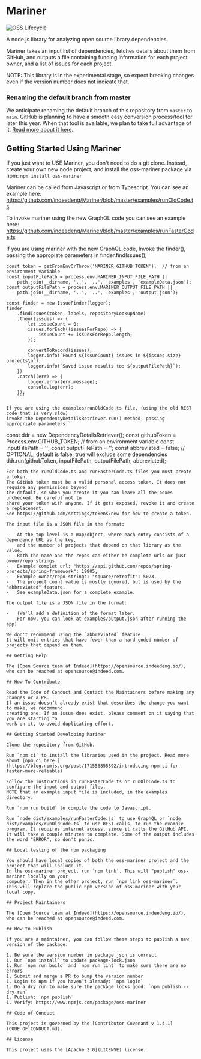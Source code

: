 # Mariner

![OSS Lifecycle](https://img.shields.io/osslifecycle/indeedeng/Mariner.svg)

A node.js library for analyzing open source library dependencies.

Mariner takes an input list of dependencies, fetches details about them from GitHub,
and outputs a file containing funding information for each project owner, and a list
of issues for each project.

NOTE: This library is in the experimental stage, so expect breaking changes
even if the version number does not indicate that.

### Renaming the default branch from master

We anticipate renaming the default branch of this repository from `master` to `main`.
GitHub is planning to have a smooth easy conversion process/tool for later this year.
When that tool is available, we plan to take full advantage of it.
[Read more about it here](https://github.com/github/renaming/blob/main/README.md).

## Getting Started Using Mariner

If you just want to USE Mariner, you don't need to do a git clone.
Instead, create your own new node project, and install the oss-mariner package via npm:
`npm install oss-mariner`

Mariner can be called from Javascript or from Typescript. You can see an example here:
https://github.com/indeedeng/Mariner/blob/master/examples/runOldCode.ts

To invoke mariner using the new GraphQL code you can see an example here:
https://github.com/indeedeng/Mariner/blob/master/examples/runFasterCode.ts

If you are using mariner with the new GraphQL code, Invoke the finder(),
passing the appropiate parameters in finder.findIssues(),

````
const token = getFromEnvOrThrow('MARINER_GITHUB_TOKEN');  // from an environment variable
const inputFilePath = process.env.MARINER_INPUT_FILE_PATH ||
    path.join(__dirname, '..', '..', 'examples', 'exampleData.json');
const outputFilePath = process.env.MARINER_OUTPUT_FILE_PATH ||
    path.join(__dirname, '..', '..', 'examples', 'output.json');

const finder = new IssueFinder(logger);
finder
    .findIssues(token, labels, repositoryLookupName)
    .then((issues) => {
        let issueCount = 0;
        issues.forEach((issuesForRepo) => {
            issueCount += issuesForRepo.length;
        });

        convertToRecord(issues);
        logger.info(`Found ${issueCount} issues in ${issues.size} projects\n`);
        logger.info(`Saved issue results to: ${outputFilePath}`);
    })
    .catch((err) => {
        logger.error(err.message);
        console.log(err);
    });
    ```

If you are using the examples/runOldCode.ts file, (using the old REST code that is very slow)
invoke the DependencyDetailsRetriever.run() method, passing appropriate parameters:`

````

const ddr = new DependencyDetailsRetriever();
const githubToken = Process.env.GITHUB_TOKEN; // from an environment variable
const inputFilePath = '<full path to your input file>';
const outputFilePath = '<full path to the file that ddr should create>';
const abbreviated = false; // OPTIONAL; default is false; true will exclude some dependencies
ddr.run(githubToken, inputFilePath, outputFilePath, abbreviated);

```
For both the runOldCode.ts and runFasterCode.ts files you must create a token.
The GitHub token must be a valid personal access token. It does not require any permissions beyond
the default, so when you create it you can leave all the boxes unchecked. Be careful not to
share your token with anyone. If it gets exposed, revoke it and create a replacement.
See https://github.com/settings/tokens/new for how to create a token.

The input file is a JSON file in the format:

-   At the top level is a map/object, where each entry consists of a dependency URL as the key,
    and the number of projects that depend on that library as the value.
-   Both the name and the repos can either be complete urls or just owner/repo strings
-   Example complet url: "https://api.github.com/repos/spring-projects/spring-framework": 19805,
-   Example owner/repo strings: "square/retrofit": 5023,
-   The project count value is mostly ignored, but is used by the "abbreviated" feature.
-   See exampleData.json for a complete example.

The output file is a JSON file in the format:

-   (We'll add a definition of the format later.
    For now, you can look at examples/output.json after running the app)

We don't recommend using the `abbreviated` feature.
It will omit entries that have fewer than a hard-coded number of projects that depend on them.

## Getting Help

The [Open Source team at Indeed](https://opensource.indeedeng.io/), who can be reached at opensource@indeed.com.

## How To Contribute

Read the Code of Conduct and Contact the Maintainers before making any changes or a PR.
If an issue doesn’t already exist that describes the change you want to make, we recommend
creating one. If an issue does exist, please comment on it saying that you are starting to
work on it, to avoid duplicating effort.

## Getting Started Developing Mariner

Clone the repository from GitHub.

Run `npm ci` to install the libraries used in the project. Read more about [npm ci here.](https://blog.npmjs.org/post/171556855892/introducing-npm-ci-for-faster-more-reliable)

Follow the instructions in runFasterCode.ts or runOldCode.ts to configure the input and output files.
NOTE that an example input file is included, in the examples directory.

Run `npm run build` to compile the code to Javascript.

Run `node dist/examples/runFasterCode.js` to use GraphQL or `node dist/examples/runOldCode.ts` to use REST calls, to run the example program. It requires internet access, since it calls the GitHub API. It will take a couple minutes to complete. Some of the output includes the word "ERROR", so don't panic.

## Local testing of the npm packaging

You should have local copies of both the oss-mariner project and the project that will include it.
In the oss-mariner project, run `npm link`. This will "publish" oss-mariner locally on your
computer. Then in the other project, run `npm link oss-mariner`.
This will replace the public npm version of oss-mariner with your local copy.

## Project Maintainers

The [Open Source team at Indeed](https://opensource.indeedeng.io/), who can be reached at opensource@indeed.com.

## How to Publish

If you are a maintainer, you can follow these steps to publish a new version of the package:

1. Be sure the version number in package.json is correct
1. Run `npm install` to update package-lock.json
1. Run `npm run build` and `npm run lint` to make sure there are no errors
1. Submit and merge a PR to bump the version number
1. Login to npm if you haven’t already: `npm login`
1. Do a dry run to make sure the package looks good: `npm publish --dry-run`
1. Publish: `npm publish`
1. Verify: https://www.npmjs.com/package/oss-mariner

## Code of Conduct

This project is governed by the [Contributor Covenant v 1.4.1](CODE_OF_CONDUCT.md).

## License

This project uses the [Apache 2.0](LICENSE) license.
```
